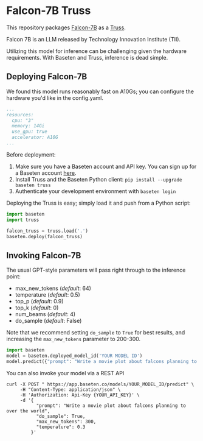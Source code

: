 # Falcon-7B Truss

This repository packages [Falcon-7B](https://huggingface.co/tiiuae/falcon-7b) as a [Truss](https://truss.baseten.co).

Falcon 7B is an LLM released by Technology Innovation Institute (TII). 

Utilizing this model for inference can be challenging given the hardware requirements. With Baseten and Truss, inference is dead simple.

## Deploying Falcon-7B

We found this model runs reasonably fast on A10Gs; you can configure the hardware you'd like in the config.yaml.

```yaml
...
resources:
  cpu: "3"
  memory: 14Gi
  use_gpu: true
  accelerator: A10G
...
```

Before deployment:

1. Make sure you have a Baseten account and API key. You can sign up for a Baseten account [here](https://app.baseten.co/signup).
2. Install Truss and the Baseten Python client: `pip install --upgrade baseten truss`
3. Authenticate your development environment with `baseten login`

Deploying the Truss is easy; simply load it and push from a Python script:

```python
import baseten
import truss

falcon_truss = truss.load('.')
baseten.deploy(falcon_truss)
```

## Invoking Falcon-7B

The usual GPT-style parameters will pass right through to the inference point:

* max_new_tokens (_default_: 64)
* temperature (_default_: 0.5)
* top_p (_default_: 0.9)
* top_k (_default_: 0)
* num_beams (_default_: 4)
* do_sample (_default_: False)

Note that we recommend setting `do_sample` to `True` for best results, and
increasing the `max_new_tokens` parameter to 200-300.


```python
import baseten
model = baseten.deployed_model_id('YOUR MODEL ID')
model.predict({"prompt": "Write a movie plot about falcons planning to over the world", "do_sample": True, "max_new_tokens": 300})
```

You can also invoke your model via a REST API

```
curl -X POST " https://app.baseten.co/models/YOUR_MODEL_ID/predict" \
     -H "Content-Type: application/json" \
     -H 'Authorization: Api-Key {YOUR_API_KEY}' \
     -d '{
           "prompt": "Write a movie plot about falcons planning to over the world",
           "do_sample": True,
           "max_new_tokens": 300,
           "temperature": 0.3
         }'
```
